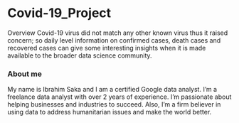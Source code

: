 # Covid-19_Project



Overview
Covid-19 virus did not match any other known virus thus it raised concern; so daily level information on confirmed cases, death cases and recovered cases can give some interesting insights when it is made available to the broader data science community.








### About me
My name is Ibrahim Saka and I am a certified Google data analyst. I’m a freelance data analyst with over 2 years of experience. I’m passionate about helping businesses and industries to succeed. Also, I’m a firm believer in using data to address humanitarian issues and make the world better.
